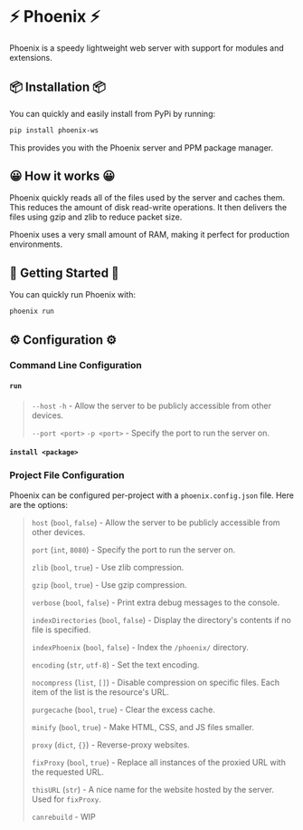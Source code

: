 # ⚡ Phoenix ⚡
Phoenix is a speedy lightweight web server with support for modules and extensions.

## 📦 Installation 📦
You can quickly and easily install from PyPi by running:
```bash
pip install phoenix-ws
```

This provides you with the Phoenix server and PPM package manager.

## 😀 How it works 😀
Phoenix quickly reads all of the files used by the server and caches them. This reduces the amount of disk read-write operations. It then delivers the files using gzip and zlib to reduce packet size.

Phoenix uses a very small amount of RAM, making it perfect for production environments.

## 🏁 Getting Started 🏁
You can quickly run Phoenix with:
```bash
phoenix run
```

## ⚙ Configuration ⚙
### Command Line Configuration
#### `run`
> `--host` `-h` - Allow the server to be publicly accessible from other devices.
>
> `--port <port>` `-p <port>` - Specify the port to run the server on.

#### `install <package>`
> 

### Project File Configuration
Phoenix can be configured per-project with a `phoenix.config.json` file. Here are the options:

> `host` (`bool`, `false`) - Allow the server to be publicly accessible from other devices.
> 
> `port` (`int`, `8080`) - Specify the port to run the server on.
>
> `zlib` (`bool`, `true`) - Use zlib compression.
>
> `gzip` (`bool`, `true`) - Use gzip compression.
>
> `verbose` (`bool`, `false`) - Print extra debug messages to the console.
>
> `indexDirectories` (`bool`, `false`) - Display the directory's contents if no file is specified.
>
> `indexPhoenix` (`bool`, `false`) - Index the `/phoenix/` directory.
>
> `encoding` (`str`, `utf-8`) - Set the text encoding.
>
> `nocompress` (`list`, `[]`) - Disable compression on specific files. Each item of the list is the resource's URL.
> 
> `purgecache` (`bool`, `true`) - Clear the excess cache.
>
> `minify` (`bool`, `true`) - Make HTML, CSS, and JS files smaller.
>
> `proxy` (`dict`, `{}`) - Reverse-proxy websites.
>
> `fixProxy` (`bool`, `true`) - Replace all instances of the proxied URL with the requested URL.
>
> `thisURL` (`str`) - A nice name for the website hosted by the server. Used for `fixProxy`.
> 
> `canrebuild` - WIP

